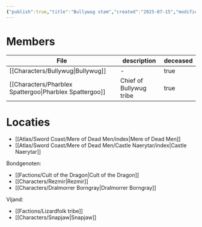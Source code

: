 ```yaml
---
{"publish":true,"title":"Bullywug stam","created":"2025-07-15","modified":"2025-07-24T21:17:32.540+02:00","published":"2025-07-15","cssclasses":""}
---
```


# Members
| File                                                               | description             | deceased |
| ------------------------------------------------------------------ | ----------------------- | -------- |
| [[Characters/Bullywug\|Bullywug]]                       | \-                      | true     |
| [[Characters/Pharblex Spattergoo\|Pharblex Spattergoo]] | Chief of Bullywug tribe | true     |


# Locaties
- [[Atlas/Sword Coast/Mere of Dead Men/index\|Mere of Dead Men]]
- [[Atlas/Sword Coast/Mere of Dead Men/Castle Naerytar/index\|Castle Naerytar]]

Bondgenoten:
- [[Factions/Cult of the Dragon\|Cult of the Dragon]]
- [[Characters/Rezmir\|Rezmir]]
- [[Characters/Dralmorrer Borngray\|Dralmorrer Borngray]]

Vijand:
- [[Factions/Lizardfolk tribe]]
- [[Characters/Snapjaw\|Snapjaw]]


